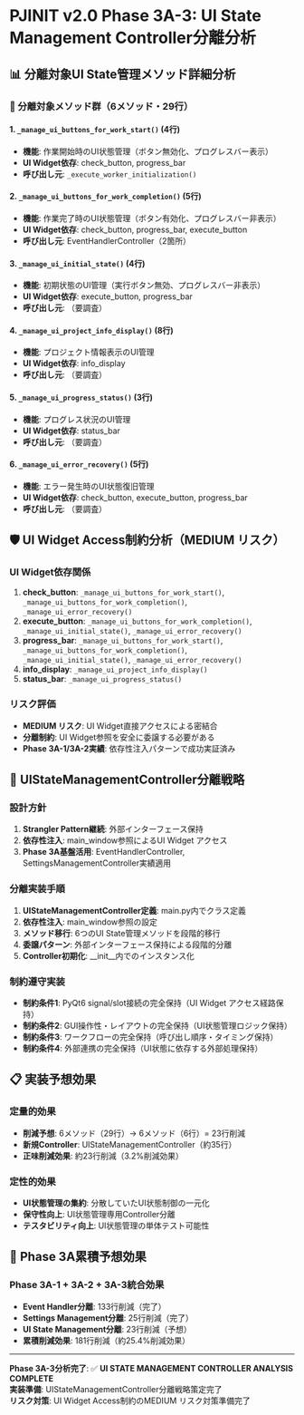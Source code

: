 # PJINIT v2.0 Phase 3A-3: UI State Management Controller分離分析

## 📊 分離対象UI State管理メソッド詳細分析

### 🎯 分離対象メソッド群（6メソッド・29行）

#### 1. `_manage_ui_buttons_for_work_start()` (4行)
- **機能**: 作業開始時のUI状態管理（ボタン無効化、プログレスバー表示）
- **UI Widget依存**: check_button, progress_bar
- **呼び出し元**: `_execute_worker_initialization()`

#### 2. `_manage_ui_buttons_for_work_completion()` (5行)
- **機能**: 作業完了時のUI状態管理（ボタン有効化、プログレスバー非表示）
- **UI Widget依存**: check_button, progress_bar, execute_button
- **呼び出し元**: EventHandlerController（2箇所）

#### 3. `_manage_ui_initial_state()` (4行)
- **機能**: 初期状態のUI管理（実行ボタン無効、プログレスバー非表示）
- **UI Widget依存**: execute_button, progress_bar
- **呼び出し元**: （要調査）

#### 4. `_manage_ui_project_info_display()` (8行)
- **機能**: プロジェクト情報表示のUI管理
- **UI Widget依存**: info_display
- **呼び出し元**: （要調査）

#### 5. `_manage_ui_progress_status()` (3行)
- **機能**: プログレス状況のUI管理
- **UI Widget依存**: status_bar
- **呼び出し元**: （要調査）

#### 6. `_manage_ui_error_recovery()` (5行)
- **機能**: エラー発生時のUI状態復旧管理
- **UI Widget依存**: check_button, execute_button, progress_bar
- **呼び出し元**: （要調査）

## 🛡️ UI Widget Access制約分析（MEDIUM リスク）

### UI Widget依存関係
1. **check_button**: `_manage_ui_buttons_for_work_start()`, `_manage_ui_buttons_for_work_completion()`, `_manage_ui_error_recovery()`
2. **execute_button**: `_manage_ui_buttons_for_work_completion()`, `_manage_ui_initial_state()`, `_manage_ui_error_recovery()`
3. **progress_bar**: `_manage_ui_buttons_for_work_start()`, `_manage_ui_buttons_for_work_completion()`, `_manage_ui_initial_state()`, `_manage_ui_error_recovery()`
4. **info_display**: `_manage_ui_project_info_display()`
5. **status_bar**: `_manage_ui_progress_status()`

### リスク評価
- **MEDIUM リスク**: UI Widget直接アクセスによる密結合
- **分離制約**: UI Widget参照を安全に委譲する必要がある
- **Phase 3A-1/3A-2実績**: 依存性注入パターンで成功実証済み

## 🎯 UIStateManagementController分離戦略

### 設計方針
1. **Strangler Pattern継続**: 外部インターフェース保持
2. **依存性注入**: main_window参照によるUI Widget アクセス
3. **Phase 3A基盤活用**: EventHandlerController, SettingsManagementController実績適用

### 分離実装手順
1. **UIStateManagementController定義**: main.py内でクラス定義
2. **依存性注入**: main_window参照の設定
3. **メソッド移行**: 6つのUI State管理メソッドを段階的移行
4. **委譲パターン**: 外部インターフェース保持による段階的分離
5. **Controller初期化**: __init__内でのインスタンス化

### 制約遵守実装
- **制約条件1**: PyQt6 signal/slot接続の完全保持（UI Widget アクセス経路保持）
- **制約条件2**: GUI操作性・レイアウトの完全保持（UI状態管理ロジック保持）
- **制約条件3**: ワークフローの完全保持（呼び出し順序・タイミング保持）
- **制約条件4**: 外部連携の完全保持（UI状態に依存する外部処理保持）

## 📋 実装予想効果

### 定量的効果
- **削減予想**: 6メソッド（29行）→ 6メソッド（6行）= 23行削減
- **新規Controller**: UIStateManagementController（約35行）
- **正味削減効果**: 約23行削減（3.2%削減効果）

### 定性的効果
- **UI状態管理の集約**: 分散していたUI状態制御の一元化
- **保守性向上**: UI状態管理専用Controller分離
- **テスタビリティ向上**: UI状態管理の単体テスト可能性

## 🚀 Phase 3A累積予想効果

### Phase 3A-1 + 3A-2 + 3A-3統合効果
- **Event Handler分離**: 133行削減（完了）
- **Settings Management分離**: 25行削減（完了）
- **UI State Management分離**: 23行削減（予想）
- **累積削減効果**: 181行削減（約25.4%削減効果）

---

**Phase 3A-3分析完了**: ✅ **UI STATE MANAGEMENT CONTROLLER ANALYSIS COMPLETE**  
**実装準備**: UIStateManagementController分離戦略策定完了  
**リスク対策**: UI Widget Access制約のMEDIUM リスク対策準備完了